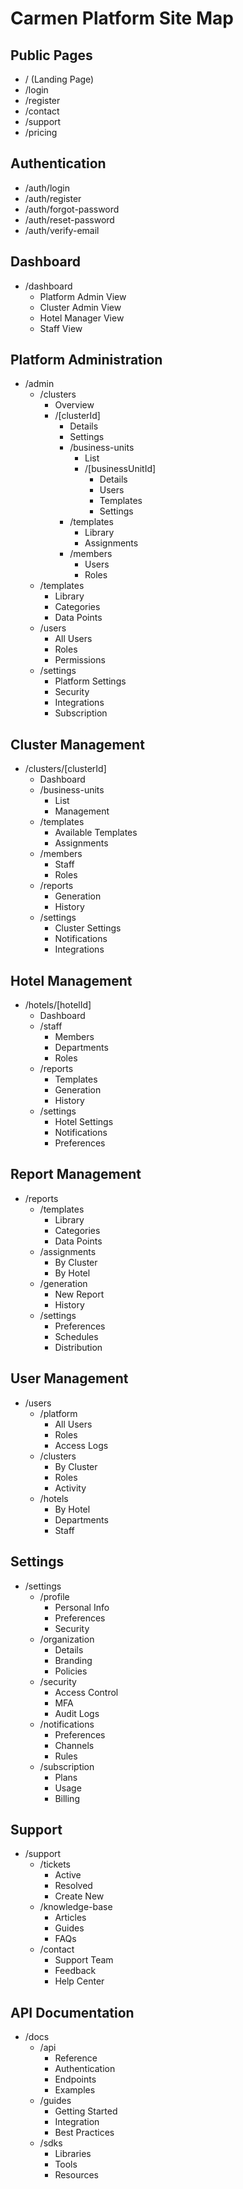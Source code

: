 # Carmen Platform Site Map

## Public Pages
- / (Landing Page)
- /login
- /register
- /contact
- /support
- /pricing

## Authentication
- /auth/login
- /auth/register
- /auth/forgot-password
- /auth/reset-password
- /auth/verify-email

## Dashboard
- /dashboard
  - Platform Admin View
  - Cluster Admin View
  - Hotel Manager View
  - Staff View

## Platform Administration
- /admin
  - /clusters
    - Overview
    - /[clusterId]
      - Details
      - Settings
      - /business-units
        - List
        - /[businessUnitId]
          - Details
          - Users
          - Templates
          - Settings
      - /templates
        - Library
        - Assignments
      - /members
        - Users
        - Roles
  - /templates
    - Library
    - Categories
    - Data Points
  - /users
    - All Users
    - Roles
    - Permissions
  - /settings
    - Platform Settings
    - Security
    - Integrations
    - Subscription

## Cluster Management
- /clusters/[clusterId]
  - Dashboard
  - /business-units
    - List
    - Management
  - /templates
    - Available Templates
    - Assignments
  - /members
    - Staff
    - Roles
  - /reports
    - Generation
    - History
  - /settings
    - Cluster Settings
    - Notifications
    - Integrations

## Hotel Management
- /hotels/[hotelId]
  - Dashboard
  - /staff
    - Members
    - Departments
    - Roles
  - /reports
    - Templates
    - Generation
    - History
  - /settings
    - Hotel Settings
    - Notifications
    - Preferences

## Report Management
- /reports
  - /templates
    - Library
    - Categories
    - Data Points
  - /assignments
    - By Cluster
    - By Hotel
  - /generation
    - New Report
    - History
  - /settings
    - Preferences
    - Schedules
    - Distribution

## User Management
- /users
  - /platform
    - All Users
    - Roles
    - Access Logs
  - /clusters
    - By Cluster
    - Roles
    - Activity
  - /hotels
    - By Hotel
    - Departments
    - Staff

## Settings
- /settings
  - /profile
    - Personal Info
    - Preferences
    - Security
  - /organization
    - Details
    - Branding
    - Policies
  - /security
    - Access Control
    - MFA
    - Audit Logs
  - /notifications
    - Preferences
    - Channels
    - Rules
  - /subscription
    - Plans
    - Usage
    - Billing

## Support
- /support
  - /tickets
    - Active
    - Resolved
    - Create New
  - /knowledge-base
    - Articles
    - Guides
    - FAQs
  - /contact
    - Support Team
    - Feedback
    - Help Center

## API Documentation
- /docs
  - /api
    - Reference
    - Authentication
    - Endpoints
    - Examples
  - /guides
    - Getting Started
    - Integration
    - Best Practices
  - /sdks
    - Libraries
    - Tools
    - Resources
